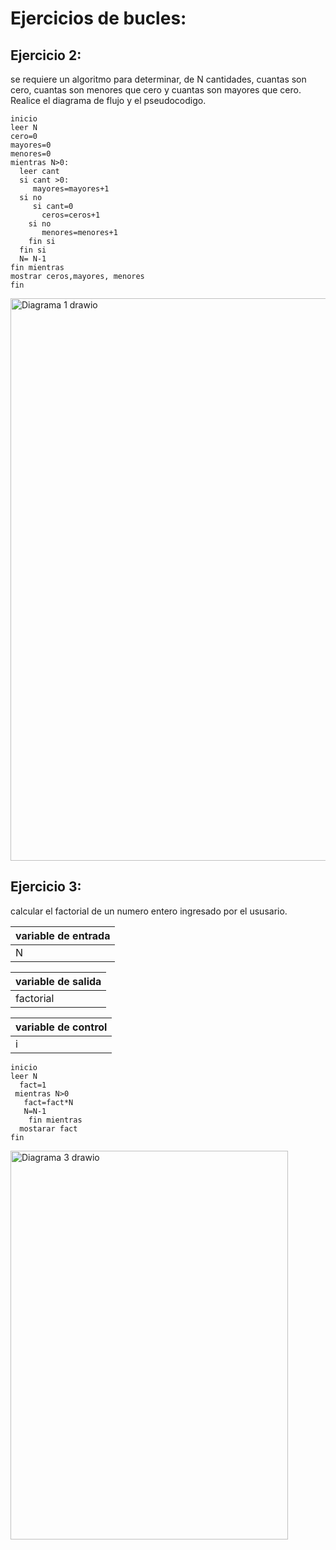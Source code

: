 # Ejercicios de bucles:  

## Ejercicio 2:  
se requiere un algoritmo para determinar, de N cantidades, cuantas son cero, cuantas son menores que cero y cuantas son mayores que cero.
Realice el diagrama de flujo y el pseudocodigo. 

```  
inicio  
leer N  
cero=0  
mayores=0  
menores=0  
mientras N>0:  
  leer cant  
  si cant >0:  
     mayores=mayores+1  
  si no  
     si cant=0  
       ceros=ceros+1   
    si no  
       menores=menores+1  
    fin si  
  fin si  
  N= N-1  
fin mientras  
mostrar ceros,mayores, menores  
fin  
```  
 

<img width="682" height="900" alt="Diagrama 1 drawio" src="https://github.com/user-attachments/assets/979b6cc5-7a25-494d-a0f9-d03b275fe202" />  

## Ejercicio 3:   
calcular el factorial de un numero entero ingresado por el ususario.  

|variable de entrada |
|--------------------|
|N|

|variable de salida|
|------------------|
|factorial|

|variable de control |
|-------------------|
|i|

```
inicio  
leer N  
  fact=1  
 mientras N>0  
   fact=fact*N  
   N=N-1  
    fin mientras  
  mostarar fact  
fin  
```
<img width="444" height="622" alt="Diagrama 3 drawio" src="https://github.com/user-attachments/assets/1f16a77a-e0f6-4a19-b07c-926459f740b7" />









